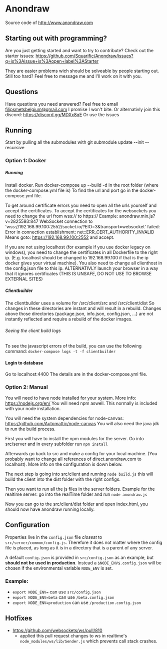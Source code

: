 # Anondraw

Source code of <http://www.anondraw.com>

## Starting out with programming?

Are you just getting started and want to try to contribute? Check out the starter issues: https://github.com/Squarific/Anondraw/issues?q=is%3Aissue+is%3Aopen+label%3AStarter

They are easier problems wich should be solveable by people starting out. Still too hard? Feel free to message me and I'll work on it with you.

## Questions

Have questions you need answered? Feel free to email filipsmetsbelgium@gmail.com I promise I won't bite.
Or alternativly join this discord: https://discord.gg/MDXx8qE
Or use the issues

## Running

Start by pulling all the submodules with git submodule update --init --recursive

### Option 1: Docker

##### Running

Install docker.
Run docker-compose up --build -d in the root folder (where the docker-compose.yml file is)
To find the url and port go in the docker-compose.yml file.

To get around certificate errors you need to open all the urls yourself and accept the certificates.
To accept the certificates for the websockets you need to change the url from wss:// to https://
Example: anondraw.min.js?v=2825593:847 WebSocket connection to 'wss://192.168.99.100:2552/socket.io/?EIO=3&transport=websocket' failed: Error in connection establishment: net::ERR_CERT_AUTHORITY_INVALID
Means goto: https://192.168.99.100:2552 and accept.

If you are not using localhost (for example if you use docker legacy on windows), you need to change the certificates in all Dockerfile to the right ip. (E.g. localhost should be changed to 192.168.99.100 if that is the ip docker gives your virtual machine).
You also need to change all clienthost in the config.json file to this ip.
ALTERNATIVLY launch your browser in a way that it ignores certificates (THIS IS UNSAFE, DO NOT USE TO BROWSE EXTERNAL SITES)

##### Clientbuilder
The clientbuilder uses a volume for /src/client/src and /src/client/dist So changes in these directories are instant and will result in a rebuild. Changes above those directories (package.json, info.json, config.json, ...) are not instantly reflected and require a rebuild of the docker images.

###### Seeing the client build logs
To see the javascript errors of the build, you can use the following command:
``` docker-compose logs -t -f clientbuilder ```

#### Login to database

Go to localhost:4400
The details are in the docker-compose.yml file.

### Option 2: Manual

You will need to have node installed for your system. More info: https://nodejs.org/en/
You will need npm aswell. This normally is included with your node installation.

You will need the system dependencies for node-canvas: https://github.com/Automattic/node-canvas
You will also need the java jdk to run the build process.

First you will have to install the npm modules for the server.
Go into src/server and in every subfolder run `npm install`

Afterwards go back to src and make a config for your local machine. (You probably want to change all references of direct.anondraw.com to localhost). More info on the configuration is down below.

The next step is going into src/client and running `node build.js` this will build the client into the dist folder with the right configs.

Then you want to run all the js files in the server folders. Example for the realtime server: go into the realTime folder and run `node anondraw.js`

Now you can go to the src/client/dist folder and open index.html, you should now have anondraw running locally.


##  Configuration

Properties live in the `config.json` file *closest* to 
`src/server/common/config.js`. Therefore it does not matter where the config
file is placed, as long as it is in a directory that is a parent of any server.

A default `config.json` is provided in `src/config.json` as an example, but 
**should not be used in production**. 
Instead a `$NODE_ENV$.config.json` will be chosen if the environmental variable 
`NODE_ENV` is set.

### Example:

- `export NODE_ENV=` can use `src/config.json`
- `export NODE_ENV=beta` can use `/beta.config.json`
- `export NODE_ENV=production` can use `/production.config.json`

## Hotfixes

- https://github.com/websockets/ws/pull/810
    - applied this pull request changes to ws in realtime's `node_modules/ws/lib/Sender.js` which prevents call stack crashes.
